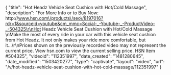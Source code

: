 {
    "title": "Hot Headz Vehicle Seat Cushion with Hot\/Cold Massage",
    "description": "For More Info or to Buy Now: http:\/\/www.hsn.com\/products\/seo\/8197016?rdr=1&sourceid=youtube&cm_mmc=Social-_-Youtube-_-ProductVideo-_-504325\r\nHot Headz Vehicle Seat Cushion with Hot\/Cold Massage  \nMake the most of every ride in your car with this vehicle seat cushion from Hot Headz. It not only makes your ride more comfortable, but it...\r\nPrices shown on the previously recorded video may not represent the current price.  View hsn.com to view the current selling price. HSN Item #504325",
    "videoid": "112351997",
    "date_created": "1481280645",
    "date_modified": "1503420277",
    "type": "captivate",
    "layout": "video",
    "url": "\/v\/hot-headz-vehicle-seat-cushion-with-hot-cold-massage\/112351997"
}